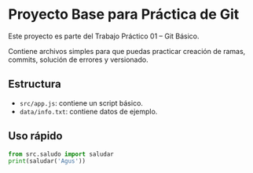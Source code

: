 # Proyecto Base para Práctica de Git

Este proyecto es parte del Trabajo Práctico 01 – Git Básico.

Contiene archivos simples para que puedas practicar creación de ramas, commits, solución de errores y versionado.

## Estructura
- `src/app.js`: contiene un script básico.
- `data/info.txt`: contiene datos de ejemplo.

## Uso rápido

```python
from src.saludo import saludar
print(saludar('Agus'))
```
